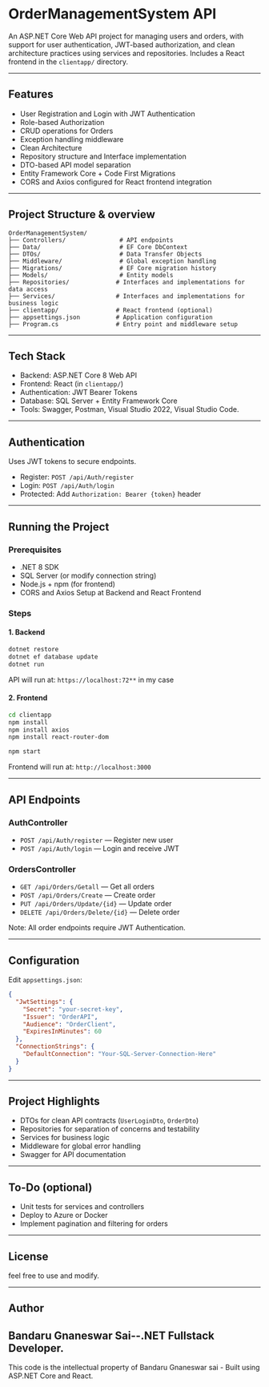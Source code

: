 # OrderManagementSystem API

An ASP.NET Core Web API project for managing users and orders, with support for user authentication, JWT-based authorization, and clean architecture practices using services and repositories. Includes a React frontend in the `clientapp/` directory.

---

## Features

- User Registration and Login with JWT Authentication
- Role-based Authorization
- CRUD operations for Orders
- Exception handling middleware
- Clean Architecture 
- Repository structure and Interface implementation
- DTO-based API model separation
- Entity Framework Core + Code First Migrations
- CORS and Axios configured for React frontend integration

---

## Project Structure & overview

```
OrderManagementSystem/
├── Controllers/               # API endpoints
├── Data/                      # EF Core DbContext
├── DTOs/                      # Data Transfer Objects
├── Middleware/                # Global exception handling
├── Migrations/                # EF Core migration history
├── Models/                    # Entity models
├── Repositories/             # Interfaces and implementations for data access
├── Services/                 # Interfaces and implementations for business logic
├── clientapp/                # React frontend (optional)
├── appsettings.json          # Application configuration
├── Program.cs                # Entry point and middleware setup

```

---

## Tech Stack

- Backend: ASP.NET Core 8 Web API
- Frontend: React (in `clientapp/`)
- Authentication: JWT Bearer Tokens
- Database: SQL Server + Entity Framework Core
- Tools: Swagger, Postman, Visual Studio 2022, Visual Studio Code.

---

## Authentication

Uses JWT tokens to secure endpoints.

- Register: `POST /api/Auth/register`
- Login: `POST /api/Auth/login`
- Protected: Add `Authorization: Bearer {token}` header

---

## Running the Project

### Prerequisites

- .NET 8 SDK
- SQL Server (or modify connection string)
- Node.js + npm (for frontend)
- CORS and Axios Setup at Backend and React Frontend

### Steps

#### 1. Backend

```bash
dotnet restore
dotnet ef database update
dotnet run
```

API will run at: `https://localhost:72**` in my case

#### 2. Frontend

```bash
cd clientapp
npm install
npm install axios
npm install react-router-dom

npm start
```

Frontend will run at: `http://localhost:3000`

---

## API Endpoints

### AuthController

- `POST /api/Auth/register` — Register new user
- `POST /api/Auth/login` — Login and receive JWT

### OrdersController

- `GET /api/Orders/Getall` — Get all orders
- `POST /api/Orders/Create` — Create order
- `PUT /api/Orders/Update/{id}` — Update order
- `DELETE /api/Orders/Delete/{id}` — Delete order

Note: All order endpoints require JWT Authentication.

---

## Configuration

Edit `appsettings.json`:

```json
{
  "JwtSettings": {
    "Secret": "your-secret-key",
    "Issuer": "OrderAPI",
    "Audience": "OrderClient",
    "ExpiresInMinutes": 60
  },
  "ConnectionStrings": {
    "DefaultConnection": "Your-SQL-Server-Connection-Here"
  }
}
```

---

## Project Highlights

- DTOs for clean API contracts (`UserLoginDto`, `OrderDto`)
- Repositories for separation of concerns and testability
- Services for business logic
- Middleware for global error handling
- Swagger for API documentation

---

## To-Do (optional)

- Unit tests for services and controllers
- Deploy to Azure or Docker
- Implement pagination and filtering for orders

---

## License

feel free to use and modify.

---

## Author
## Bandaru Gnaneswar Sai--.NET Fullstack Developer.
This code is the intellectual property of Bandaru Gnaneswar sai - Built using ASP.NET Core and React.
